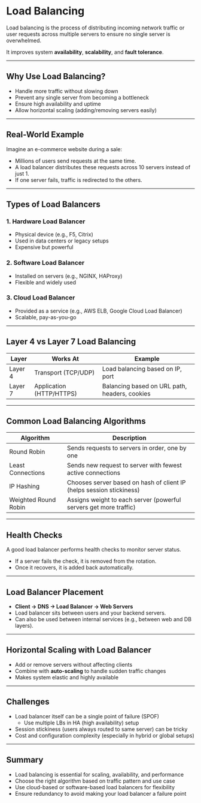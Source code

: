 # Load Balancing

Load balancing is the process of distributing incoming network traffic or user requests across multiple servers to ensure no single server is overwhelmed.

It improves system **availability**, **scalability**, and **fault tolerance**.

---

## Why Use Load Balancing?

- Handle more traffic without slowing down
- Prevent any single server from becoming a bottleneck
- Ensure high availability and uptime
- Allow horizontal scaling (adding/removing servers easily)

---

## Real-World Example

Imagine an e-commerce website during a sale:
- Millions of users send requests at the same time.
- A load balancer distributes these requests across 10 servers instead of just 1.
- If one server fails, traffic is redirected to the others.

---

## Types of Load Balancers

### 1. Hardware Load Balancer
- Physical device (e.g., F5, Citrix)
- Used in data centers or legacy setups
- Expensive but powerful

### 2. Software Load Balancer
- Installed on servers (e.g., NGINX, HAProxy)
- Flexible and widely used

### 3. Cloud Load Balancer
- Provided as a service (e.g., AWS ELB, Google Cloud Load Balancer)
- Scalable, pay-as-you-go

---

## Layer 4 vs Layer 7 Load Balancing

| Layer | Works At | Example |
|-------|----------|---------|
| Layer 4 | Transport (TCP/UDP) | Load balancing based on IP, port |
| Layer 7 | Application (HTTP/HTTPS) | Balancing based on URL path, headers, cookies |

---

## Common Load Balancing Algorithms

| Algorithm | Description |
|----------|-------------|
| Round Robin | Sends requests to servers in order, one by one |
| Least Connections | Sends new request to server with fewest active connections |
| IP Hashing | Chooses server based on hash of client IP (helps session stickiness) |
| Weighted Round Robin | Assigns weight to each server (powerful servers get more traffic) |

---

## Health Checks

A good load balancer performs health checks to monitor server status.

- If a server fails the check, it is removed from the rotation.
- Once it recovers, it is added back automatically.

---

## Load Balancer Placement

- **Client → DNS → Load Balancer → Web Servers**
- Load balancer sits between users and your backend servers.
- Can also be used between internal services (e.g., between web and DB layers).

---

## Horizontal Scaling with Load Balancer

- Add or remove servers without affecting clients
- Combine with **auto-scaling** to handle sudden traffic changes
- Makes system elastic and highly available

---

## Challenges

- Load balancer itself can be a single point of failure (SPOF)
  - Use multiple LBs in HA (high availability) setup
- Session stickiness (users always routed to same server) can be tricky
- Cost and configuration complexity (especially in hybrid or global setups)

---

## Summary

- Load balancing is essential for scaling, availability, and performance
- Choose the right algorithm based on traffic pattern and use case
- Use cloud-based or software-based load balancers for flexibility
- Ensure redundancy to avoid making your load balancer a failure point
